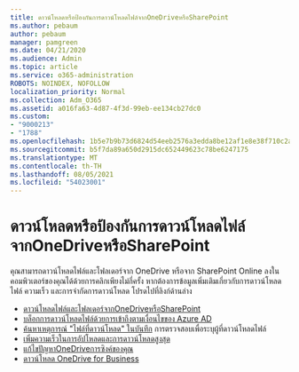 ```yaml
---
title: ดาวน์โหลดหรือป้องกันการดาวน์โหลดไฟล์จากOneDriveหรือSharePoint
ms.author: pebaum
author: pebaum
manager: pamgreen
ms.date: 04/21/2020
ms.audience: Admin
ms.topic: article
ms.service: o365-administration
ROBOTS: NOINDEX, NOFOLLOW
localization_priority: Normal
ms.collection: Adm_O365
ms.assetid: a016fa63-4d87-4f3d-99eb-ee134cb27dc0
ms.custom:
- "9000213"
- "1788"
ms.openlocfilehash: 1b5e7b9b73d6824d54eeb2576a3edda8be12af1e8e38f710c2ab4077482dff9b
ms.sourcegitcommit: b5f7da89a650d2915dc652449623c78be6247175
ms.translationtype: MT
ms.contentlocale: th-TH
ms.lasthandoff: 08/05/2021
ms.locfileid: "54023001"
---
```

# <a name="download-or-prevent-download-of-files-from-onedrive-or-sharepoint"></a>ดาวน์โหลดหรือป้องกันการดาวน์โหลดไฟล์จากOneDriveหรือSharePoint

คุณสามารถดาวน์โหลดไฟล์และโฟลเดอร์จาก OneDrive หรือจาก SharePoint Online ลงในคอมพิวเตอร์ของคุณได้ด้วยการคลิกเพียงไม่กี่ครั้ง หากต้องการข้อมูลเพิ่มเติมเกี่ยวกับการดาวน์โหลดไฟล์ ความเร็ว และการจํากัดการดาวน์โหลด โปรดไปที่ลิงก์ด้านล่าง

- [ดาวน์โหลดไฟล์และโฟลเดอร์จากOneDriveหรือSharePoint](https://support.office.com/article/Download-files-and-folders-from-OneDrive-or-SharePoint-5c7397b7-19c7-4893-84fe-d02e8fa5df05)
- [บล็อกการดาวน์โหลดไฟล์ด้วยการเข้าถึงตามเงื่อนไขของ Azure AD](https://docs.microsoft.com/cloud-app-security/use-case-proxy-block-session-aad#create-a-block-download-policy-for-unmanaged-devices)
- [ค้นหาเหตุการณ์ "ไฟล์ที่ดาวน์โหลด" ในบันทึก](https://docs.microsoft.com/microsoft-365/compliance/search-the-audit-log-in-security-and-compliance?view=o365-worldwide#file-and-page-activities) การตรวจสอบเพื่อระบุผู้ที่ดาวน์โหลดไฟล์
- [เพิ่มความเร็วในการอัปโหลดและการดาวน์โหลดสูงสุด](https://support.office.com/article/Maximize-upload-and-download-speed-8eeadfb8-501f-406d-997b-98ab6ff67f43)
- [แก้ไขปัญหาOneDriveการซิงค์ของคุณ](https://support.office.com/article/Fix-OneDrive-sync-problems-83ab0d8a-8400-45b0-8dcf-dc8aa8a6bcf8)
- [ดาวน์โหลด OneDrive for Business](https://onedrive.live.com/about/download/)
